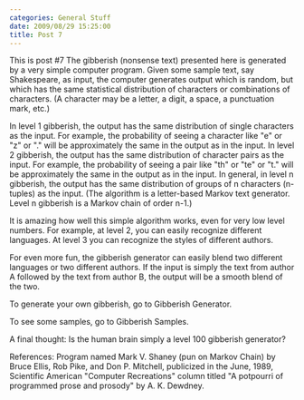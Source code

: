 ```yaml
---
categories: General Stuff
date: 2009/08/29 15:25:00
title: Post 7
---
```

This is post #7
The gibberish (nonsense text) presented here is generated by a very simple computer program. Given some sample text, say Shakespeare, as input, the computer generates output which is random, but which has the same statistical distribution of characters or combinations of characters. (A character may be a letter, a digit, a space, a punctuation mark, etc.)

In level 1 gibberish, the output has the same distribution of single characters as the input. For example, the probability of seeing a character like "e" or "z" or "." will be approximately the same in the output as in the input. In level 2 gibberish, the output has the same distribution of character pairs as the input. For example, the probability of seeing a pair like "th" or "te" or "t." will be approximately the same in the output as in the input. In general, in level n gibberish, the output has the same distribution of groups of n characters (n-tuples) as the input. (The algorithm is a letter-based Markov text generator. Level n gibberish is a Markov chain of order n-1.)

It is amazing how well this simple algorithm works, even for very low level numbers. For example, at level 2, you can easily recognize different languages. At level 3 you can recognize the styles of different authors.

For even more fun, the gibberish generator can easily blend two different languages or two different authors. If the input is simply the text from author A followed by the text from author B, the output will be a smooth blend of the two.

To generate your own gibberish, go to Gibberish Generator.

To see some samples, go to Gibberish Samples.

A final thought: Is the human brain simply a level 100 gibberish generator?

References: Program named Mark V. Shaney (pun on Markov Chain) by Bruce Ellis, Rob Pike, and Don P. Mitchell, publicized in the June, 1989, Scientific American "Computer Recreations" column titled "A potpourri of programmed prose and prosody" by A. K. Dewdney.
